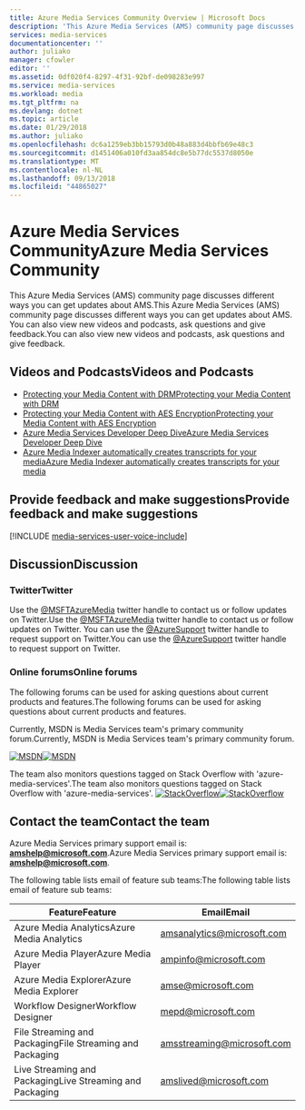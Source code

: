 ```yaml
---
title: Azure Media Services Community Overview | Microsoft Docs
description: 'This Azure Media Services (AMS) community page discusses different ways you can get updates about AMS, see new videos and podcasts, ask questions and give feedback. '
services: media-services
documentationcenter: ''
author: juliako
manager: cfowler
editor: ''
ms.assetid: 0df020f4-8297-4f31-92bf-de098283e997
ms.service: media-services
ms.workload: media
ms.tgt_pltfrm: na
ms.devlang: dotnet
ms.topic: article
ms.date: 01/29/2018
ms.author: juliako
ms.openlocfilehash: dc6a1259eb3bb15793d0b48a883d4bbfb69e48c3
ms.sourcegitcommit: d1451406a010fd3aa854dc8e5b77dc5537d8050e
ms.translationtype: MT
ms.contentlocale: nl-NL
ms.lasthandoff: 09/13/2018
ms.locfileid: "44865027"
---
```

# <a name="azure-media-services-community"></a><span data-ttu-id="ec340-103">Azure Media Services Community</span><span class="sxs-lookup"><span data-stu-id="ec340-103">Azure Media Services Community</span></span>
<span data-ttu-id="ec340-104">This Azure Media Services (AMS) community page discusses different ways you can get updates about AMS.</span><span class="sxs-lookup"><span data-stu-id="ec340-104">This Azure Media Services (AMS) community page discusses different ways you can get updates about AMS.</span></span> <span data-ttu-id="ec340-105">You can also view new videos and podcasts, ask questions and give feedback.</span><span class="sxs-lookup"><span data-stu-id="ec340-105">You can also view new videos and podcasts, ask questions and give feedback.</span></span>   

## <a name="videos-and-podcasts"></a><span data-ttu-id="ec340-106">Videos and Podcasts</span><span class="sxs-lookup"><span data-stu-id="ec340-106">Videos and Podcasts</span></span>

- [<span data-ttu-id="ec340-107">Protecting your Media Content with DRM</span><span class="sxs-lookup"><span data-stu-id="ec340-107">Protecting your Media Content with DRM</span></span>](https://azure.microsoft.com/documentation/videos/azurefridayprotectingyourmediacontentdrm/) 
- [<span data-ttu-id="ec340-108">Protecting your Media Content with AES Encryption</span><span class="sxs-lookup"><span data-stu-id="ec340-108">Protecting your Media Content with AES Encryption</span></span>](https://azure.microsoft.com/documentation/videos/azure-media-services-protecting-your-media-content-with-aes-encryption/) 
- [<span data-ttu-id="ec340-109">Azure Media Services Developer Deep Dive</span><span class="sxs-lookup"><span data-stu-id="ec340-109">Azure Media Services Developer Deep Dive</span></span>](https://azure.microsoft.com/documentation/videos/build-2015-azure-media-services-developer-deep-dive/) 
- [<span data-ttu-id="ec340-110">Azure Media Indexer automatically creates transcripts for your media</span><span class="sxs-lookup"><span data-stu-id="ec340-110">Azure Media Indexer automatically creates transcripts for your media</span></span>](https://azure.microsoft.com/documentation/videos/azure-media-indexer-autoatically-creates-transcripts-for-your-media-with-adarsh-solanki/)  


## <a name="provide-feedback-and-make-suggestions"></a><span data-ttu-id="ec340-111">Provide feedback and make suggestions</span><span class="sxs-lookup"><span data-stu-id="ec340-111">Provide feedback and make suggestions</span></span>
[!INCLUDE [media-services-user-voice-include](../../../includes/media-services-user-voice-include.md)]

## <a name="discussion"></a><span data-ttu-id="ec340-112">Discussion</span><span class="sxs-lookup"><span data-stu-id="ec340-112">Discussion</span></span>
### <a name="twitter"></a><span data-ttu-id="ec340-113">Twitter</span><span class="sxs-lookup"><span data-stu-id="ec340-113">Twitter</span></span>
<span data-ttu-id="ec340-114">Use the [@MSFTAzureMedia](https://twitter.com/MSFTAzureMedia) twitter handle to contact us or follow updates on Twitter.</span><span class="sxs-lookup"><span data-stu-id="ec340-114">Use the [@MSFTAzureMedia](https://twitter.com/MSFTAzureMedia) twitter handle to contact us or follow updates on Twitter.</span></span> <span data-ttu-id="ec340-115">You can use the [@AzureSupport](https://twitter.com/azuresupport) twitter handle to request support on Twitter.</span><span class="sxs-lookup"><span data-stu-id="ec340-115">You can use the [@AzureSupport](https://twitter.com/azuresupport) twitter handle to request support on Twitter.</span></span>  

### <a name="online-forums"></a><span data-ttu-id="ec340-116">Online forums</span><span class="sxs-lookup"><span data-stu-id="ec340-116">Online forums</span></span>
<span data-ttu-id="ec340-117">The following forums can be used for asking questions about current products and features.</span><span class="sxs-lookup"><span data-stu-id="ec340-117">The following forums can be used for asking questions about current products and features.</span></span>

<span data-ttu-id="ec340-118">Currently, MSDN is Media Services team's primary community forum.</span><span class="sxs-lookup"><span data-stu-id="ec340-118">Currently, MSDN is Media Services team's primary community forum.</span></span>

<span data-ttu-id="ec340-119">[![MSDN](./media/media-services-community/msdn.png)](https://social.msdn.microsoft.com/forums/azure/home?forum=MediaServices)</span><span class="sxs-lookup"><span data-stu-id="ec340-119">[![MSDN](./media/media-services-community/msdn.png)](https://social.msdn.microsoft.com/forums/azure/home?forum=MediaServices)</span></span> 

<span data-ttu-id="ec340-120">The team also monitors questions tagged on Stack Overflow with 'azure-media-services'.</span><span class="sxs-lookup"><span data-stu-id="ec340-120">The team also monitors questions tagged on Stack Overflow with 'azure-media-services'.</span></span>
<span data-ttu-id="ec340-121">[![StackOverflow](./media/media-services-community/stack-overflow.png)](http://stackoverflow.com/questions/tagged/azure-media-services)</span><span class="sxs-lookup"><span data-stu-id="ec340-121">[![StackOverflow](./media/media-services-community/stack-overflow.png)](http://stackoverflow.com/questions/tagged/azure-media-services)</span></span> 

## <a name="contact-the-team"></a><span data-ttu-id="ec340-122">Contact the team</span><span class="sxs-lookup"><span data-stu-id="ec340-122">Contact the team</span></span>
<span data-ttu-id="ec340-123">Azure Media Services primary support email is: **amshelp@microsoft.com**.</span><span class="sxs-lookup"><span data-stu-id="ec340-123">Azure Media Services primary support email is: **amshelp@microsoft.com**.</span></span>

<span data-ttu-id="ec340-124">The following table lists email of feature sub teams:</span><span class="sxs-lookup"><span data-stu-id="ec340-124">The following table lists email of feature sub teams:</span></span>

| <span data-ttu-id="ec340-125">Feature</span><span class="sxs-lookup"><span data-stu-id="ec340-125">Feature</span></span> | <span data-ttu-id="ec340-126">Email</span><span class="sxs-lookup"><span data-stu-id="ec340-126">Email</span></span> |
| --- | --- |
| <span data-ttu-id="ec340-127">Azure Media Analytics</span><span class="sxs-lookup"><span data-stu-id="ec340-127">Azure Media Analytics</span></span> |amsanalytics@microsoft.com |
| <span data-ttu-id="ec340-128">Azure Media Player</span><span class="sxs-lookup"><span data-stu-id="ec340-128">Azure Media Player</span></span> |ampinfo@microsoft.com |
| <span data-ttu-id="ec340-129">Azure Media Explorer</span><span class="sxs-lookup"><span data-stu-id="ec340-129">Azure Media Explorer</span></span> |amse@microsoft.com |
| <span data-ttu-id="ec340-130">Workflow Designer</span><span class="sxs-lookup"><span data-stu-id="ec340-130">Workflow Designer</span></span> |mepd@microsoft.com |
| <span data-ttu-id="ec340-131">File Streaming and Packaging</span><span class="sxs-lookup"><span data-stu-id="ec340-131">File Streaming and Packaging</span></span> |amsstreaming@microsoft.com |
| <span data-ttu-id="ec340-132">Live Streaming and Packaging</span><span class="sxs-lookup"><span data-stu-id="ec340-132">Live Streaming and Packaging</span></span> |amslived@microsoft.com |

